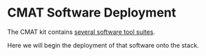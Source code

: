 # CMAT Software Deployment
The CMAT kit contains [several software tool suites](topics/software-components.md).

Here we will begin the deployment of that software onto the stack.

